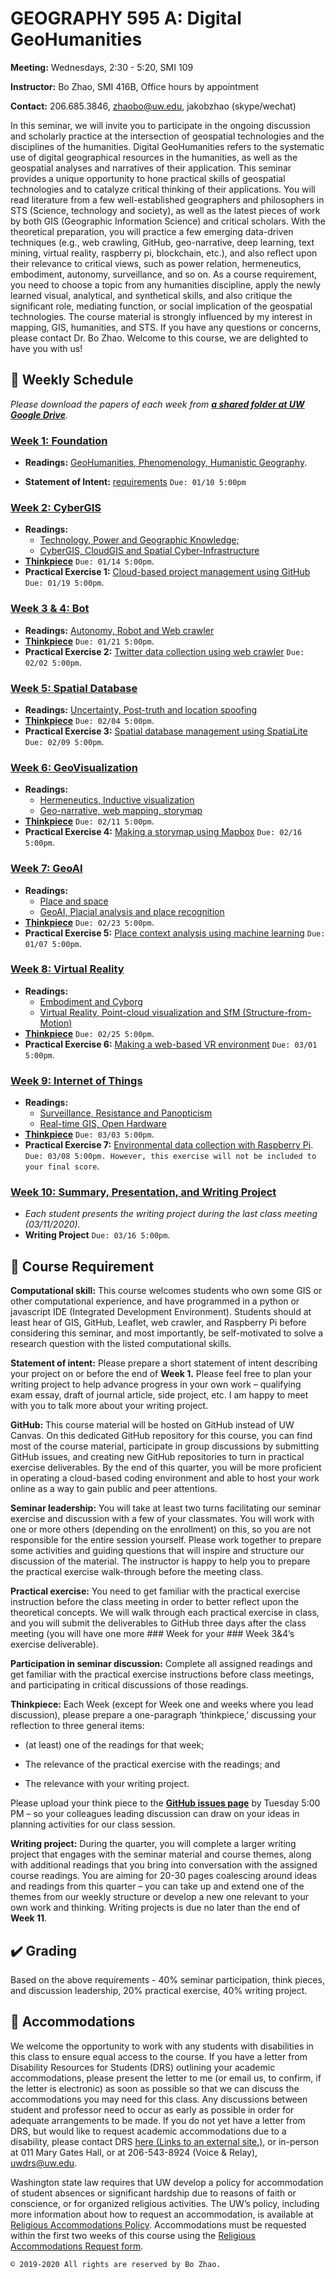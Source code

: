 # GEOGRAPHY 595 A: Digital GeoHumanities

 **Meeting:** Wednesdays, 2:30 - 5:20, SMI 109

**Instructor:** Bo Zhao, SMI 416B, Office hours by appointment

**Contact:** 206.685.3846, zhaobo@uw.edu, jakobzhao (skype/wechat)

In this seminar, we will invite you to participate in the ongoing discussion and scholarly practice at the intersection of geospatial technologies and the disciplines of the humanities. Digital GeoHumanities refers to the systematic use of digital geographical resources in the humanities, as well as the geospatial analyses and narratives of their application. This seminar provides a unique opportunity to hone practical skills of geospatial technologies and to catalyze critical thinking of their applications. You will read literature from a few well-established geographers and philosophers in STS (Science, technology and society), as well as the latest pieces of work by both GIS (Geographic Information Science) and critical scholars. With the theoretical preparation, you will practice a few emerging data-driven techniques (e.g., web crawling, GitHub, geo-narrative, deep learning, text mining, virtual reality, raspberry pi, blockchain, etc.), and also reflect upon their relevance to critical views, such as power relation, hermeneutics, embodiment, autonomy, surveillance, and so on. As a course requirement, you need to choose a topic from any humanities discipline, apply the newly learned visual, analytical, and synthetical skills, and also critique the significant role, mediating function, or social implication of the geospatial technologies. The course material is strongly influenced by my interest in mapping, GIS, humanities, and STS. If you have any questions or concerns, please contact Dr. Bo Zhao. Welcome to this course, we are delighted to have you with us!

## :calendar: Weekly Schedule

*Please download the papers of each week from [**a shared folder at UW Google Drive**](https://drive.google.com/drive/u/1/folders/1F1rVljPvChxc5DlJK3dzCuXXW34vvMIv).*

### [Week 1: Foundation](01_intro/readme.md)
- **Readings:** [GeoHumanities, Phenomenology, Humanistic Geography](https://drive.google.com/drive/u/2/folders/1kbBxDUXL84DnOYcO4acmDpbVN1Xrnp-r).

- **Statement of Intent:** [requirements](01_intro/soi.md) `Due: 01/10 5:00pm`

### [Week 2: CyberGIS](02_cyber/readme.md)
- **Readings:**
  - [Technology, Power and Geographic Knowledge;](https://drive.google.com/drive/u/2/folders/1U1kx6psr0Uhnu4GrHJ7O0UpX-cPEXRxk)
  - [CyberGIS, CloudGIS and Spatial Cyber-Infrastructure](https://drive.google.com/drive/u/2/folders/1U1kx6psr0Uhnu4GrHJ7O0UpX-cPEXRxk)
- [**Thinkpiece**](https://github.com/jakobzhao/geog595/issues/3) `Due: 01/14 5:00pm`.
- **Practical Exercise 1:** [Cloud-based project management using GitHub](02_cyber/pe.md) `Due: 01/19 5:00pm`.


### [Week 3 & 4: Bot](03_bot/readme.md)
- **Readings:** [Autonomy, Robot and Web crawler](https://drive.google.com/drive/u/2/folders/189PRo0MUz2bK7iig6Xa-3d8NfOnsnUPr)
- [**Thinkpiece**](https://github.com/jakobzhao/geog595/issues/4) `Due: 01/21 5:00pm`.
- **Practical Exercise 2:** [Twitter data collection using web crawler](03_bot/pe.md) `Due: 02/02 5:00pm`.


### [Week 5: Spatial Database](04_data/readme.md)
- **Readings:** [Uncertainty, Post-truth and location spoofing](https://drive.google.com/drive/u/2/folders/1SAcqzsyKmUVTod0sDxlYnJwJl6yaE-t1)
- [**Thinkpiece**](https://github.com/jakobzhao/geog595/issues/5) `Due: 02/04 5:00pm`.
- **Practical Exercise 3:** [Spatial database management using SpatiaLite](04_data/pe.md) `Due: 02/09 5:00pm`.


### [Week 6: GeoVisualization](05_viz/readme.md)
- **Readings:**
  - [Hermeneutics, Inductive visualization](https://drive.google.com/drive/u/2/folders/11q6IV_yUXLsR4o7HJun6SbM-0P-Zts79)
  - [Geo-narrative, web mapping, storymap](https://drive.google.com/drive/u/2/folders/11q6IV_yUXLsR4o7HJun6SbM-0P-Zts79)
- [**Thinkpiece**](https://github.com/jakobzhao/geog595/issues/6) `Due: 02/11 5:00pm`.
- **Practical Exercise 4:** [Making a storymap using Mapbox](05_viz/pe.md) `Due: 02/16 5:00pm`.


### [Week 7: GeoAI](06_ai/readme.md)
- **Readings:**
  - [Place and space](https://drive.google.com/drive/u/2/folders/1E6ZbANhNNUzJ7t-XKBJJ1vlXQOFbPHNl)
  - [GeoAI, Placial analysis and place recognition](https://drive.google.com/drive/u/2/folders/1E6ZbANhNNUzJ7t-XKBJJ1vlXQOFbPHNl)
- [**Thinkpiece**](https://github.com/jakobzhao/geog595/issues/7) `Due: 02/23 5:00pm`.
- **Practical Exercise 5:** [Place context analysis using machine learning](06_ai/pe.md) `Due: 01/07 5:00pm`.


### [Week 8: Virtual Reality](07_vr/readme.md)
- **Readings:**
  - [Embodiment and Cyborg](https://drive.google.com/drive/u/2/folders/1l9gFKzRJxR1vrUS8RdciDGBwN8Nvg72l)
  - [Virtual Reality, Point-cloud visualization and SfM (Structure-from-Motion)](https://drive.google.com/drive/u/2/folders/1l9gFKzRJxR1vrUS8RdciDGBwN8Nvg72l)
- [**Thinkpiece**](https://github.com/jakobzhao/geog595/issues/8) `Due: 02/25 5:00pm`.
- **Practical Exercise 6:** [Making a web-based VR environment](07_vr/pe.md) `Due: 03/01 5:00pm`.

### [Week 9: Internet of Things](08_iot/readme.md)
- **Readings:**
  - [Surveillance, Resistance and Panopticism](https://drive.google.com/drive/u/2/folders/16VYRbrvxHi4-YXIbj-qXLBZBWfpaO4UW)
  - [Real-time GIS, Open Hardware](https://drive.google.com/drive/u/2/folders/16VYRbrvxHi4-YXIbj-qXLBZBWfpaO4UW)
- [**Thinkpiece**](https://github.com/jakobzhao/geog595/issues/9) `Due: 03/03 5:00pm`.
- **Practical Exercise 7:** [Environmental data collection with Raspberry Pi](08_iot/pe.md). `Due: 03/08 5:00pm. However, this exercise will not be included to your final score`.


### [Week 10: Summary, Presentation, and Writing Project](09_sum/readme.md)

- *Each student presents the writing project during the last class meeting (03/11/2020).*
- **Writing Project** `Due: 03/16 5:00pm`.

## :bell: Course Requirement

**Computational skill:** This course welcomes students who own some GIS or other computational experience, and have programmed in a python or javascript IDE (Integrated Development Environment). Students should at least hear of GIS, GitHub, Leaflet, web crawler, and Raspberry Pi before considering this seminar, and most importantly, be self-motivated to solve a research question with the listed computational skills.

**Statement of intent:** Please prepare a short statement of intent describing your project on or before the end of **Week 1.** Please feel free to plan your writing project to help advance progress in your own work – qualifying exam essay, draft of journal article, side project, etc. I am happy to meet with you to talk more about your writing project.

**GitHub:** This course material will be hosted on GitHub instead of UW Canvas. On this dedicated GitHub repository for this course, you can find most of the course material, participate in group discussions by submitting GitHub issues, and creating new GitHub repositories to turn in practical exercise deliverables. By the end of this quarter, you will be more proficient in operating a cloud-based coding environment and able to host your work online as a way to gain public and peer attentions.

**Seminar leadership:** You will take at least two turns facilitating our seminar exercise and discussion with a few of your classmates. You will work with one or more others (depending on the enrollment) on this, so you are not responsible for the entire session yourself. Please work together to prepare some activities and guiding questions that will inspire and structure our discussion of the material. The instructor is happy to help you to prepare the practical exercise walk-through before the meeting class.

**Practical exercise:** You need to get familiar with the practical exercise instruction before the class meeting in order to better reflect upon the theoretical concepts. We will walk through each practical exercise in class, and you will submit the deliverables to GitHub three days after the class meeting (you will have one more ### Week for your ### Week 3&4’s exercise deliverable).

**Participation in seminar discussion:** Complete all assigned readings and get familiar with the practical exercise instructions before class meetings, and participating in critical discussions of those readings.

**Thinkpiece:** Each Week (except for Week one and weeks where you lead discussion), please prepare a one-paragraph ‘thinkpiece,’ discussing your reflection to three general items:

- (at least) one of the readings for that week;

- The relevance of the practical exercise with the readings; and

- The relevance with your writing project.

Please upload your think piece to the [**GitHub issues page**](https://github.com/jakobzhao/geog595/issues) by Tuesday 5:00 PM – so your colleagues leading discussion can draw on your ideas in planning activities for our class session.

**Writing project:** During the quarter, you will complete a larger writing project that engages with the seminar material and course themes, along with additional readings that you bring into conversation with the assigned course readings. You are aiming for 20-30 pages coalescing around ideas and readings from this quarter – you can take up and extend one of the themes from our weekly structure or develop a new one relevant to your own work and thinking. Writing projects is due no later than the end of **Week 11**.

## :heavy_check_mark: Grading

Based on the above requirements - 40% seminar participation, think pieces, and discussion leadership, 20% practical exercise, 40% writing project.

## :love_letter: Accommodations

We welcome the opportunity to work with any students with disabilities in this class to ensure equal access to the course. If you have a letter from Disability Resources for Students (DRS) outlining your academic accommodations, please present the letter to me (or email us, to confirm, if the letter is electronic) as soon as possible so that we can discuss the accommodations you may need for this class. Any discussions between student and professor need to occur as early as possible in order for adequate arrangements to be made. If you do not yet have a letter from DRS, but would like to request academic accommodations due to a disability, please contact DRS [here (Links to an external site.)](https://depts.washington.edu/uwdrs/), or in-person at 011 Mary Gates Hall, or at 206-543-8924 (Voice & Relay), [uwdrs@uw.edu](mailto:uwdrs@uw.edu).

Washington state law requires that UW develop a policy for accommodation of student absences or significant hardship due to reasons of faith or conscience, or for organized religious activities. The UW’s policy, including more information about how to request an accommodation, is available at [Religious Accommodations Policy](https://registrar.washington.edu/staffandfaculty/religious-accommodations-policy/). Accommodations must be requested within the first two weeks of this course using the [Religious Accommodations Request form](https://https:/registrar.washington.edu/students/religious-accommodations-request/).


`© 2019-2020 All rights are reserved by Bo Zhao.`
